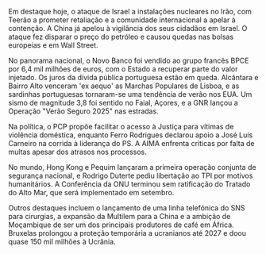 Em destaque hoje, o ataque de Israel a instalações nucleares no Irão, com Teerão a prometer retaliação e a comunidade internacional a apelar à contenção. A China já apelou à vigilância dos seus cidadãos em Israel. O ataque fez disparar o preço do petróleo e causou quedas nas bolsas europeias e em Wall Street.

No panorama nacional, o Novo Banco foi vendido ao grupo francês BPCE por 6,4 mil milhões de euros, com o Estado a recuperar parte do valor injetado. Os juros da dívida pública portuguesa estão em queda. Alcântara e Bairro Alto venceram 'ex aequo' as Marchas Populares de Lisboa, e as sardinhas portuguesas tornaram-se uma tendência de verão nos EUA. Um sismo de magnitude 3,8 foi sentido no Faial, Açores, e a GNR lançou a Operação "Verão Seguro 2025" nas estradas.

Na política, o PCP propõe facilitar o acesso à Justiça para vítimas de violência doméstica, enquanto Ferro Rodrigues declarou apoio a José Luís Carneiro na corrida à liderança do PS. A AIMA enfrenta críticas por falta de multas apesar dos atrasos nos processos.

No mundo, Hong Kong e Pequim lançaram a primeira operação conjunta de segurança nacional, e Rodrigo Duterte pediu libertação ao TPI por motivos humanitários. A Conferência da ONU terminou sem ratificação do Tratado do Alto Mar, que será implementado em setembro.

Outros destaques incluem o lançamento de uma linha telefónica do SNS para cirurgias, a expansão da Multilem para a China e a ambição de Moçambique de ser um dos principais produtores de café em África. Bruxelas prolongou a proteção temporária a ucranianos até 2027 e doou quase 150 mil milhões à Ucrânia.